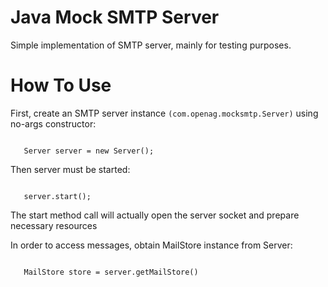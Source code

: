Java Mock SMTP Server
=====================

Simple implementation of SMTP server, mainly for testing purposes. 

How To Use
==========
First, create an SMTP server instance `(com.openag.mocksmtp.Server)` using no-args constructor:

<code>
   Server server = new Server();
</code>

Then server must be started:

<code>
   server.start();
</code>

The start method call will actually open the server socket and prepare necessary resources

In order to access messages, obtain MailStore instance from Server:

<code>
   MailStore store = server.getMailStore()
</code>
